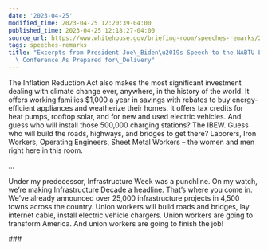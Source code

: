 ```yaml
---
date: '2023-04-25'
modified_time: 2023-04-25 12:20:39-04:00
published_time: 2023-04-25 12:18:27-04:00
source_url: https://www.whitehouse.gov/briefing-room/speeches-remarks/2023/04/25/excerpts-from-president-joe-bidens-speech-to-the-nabtu-legislative-conferenceas-prepared-for-delivery/
tags: speeches-remarks
title: "Excerpts from President Joe\_Biden\u2019s Speech to the NABTU Legislative\
  \ Conference As Prepared for\_Delivery"
---
```

 
The Inflation Reduction Act also makes the most significant investment
dealing with climate change ever, anywhere, in the history of the world.
It offers working families $1,000 a year in savings with rebates to buy
energy-efficient appliances and weatherize their homes. It offers tax
credits for heat pumps, rooftop solar, and for new and used electric
vehicles. And guess who will install those 500,000 charging stations?
The IBEW. Guess who will build the roads, highways, and bridges to get
there? Laborers, Iron Workers, Operating Engineers, Sheet Metal Workers
– the women and men right here in this room.

…

Under my predecessor, Infrastructure Week was a punchline. On my watch,
we’re making Infrastructure Decade a headline. That’s where you come in.
We’ve already announced over 25,000 infrastructure projects in 4,500
towns across the country. Union workers will build roads and bridges,
lay internet cable, install electric vehicle chargers. Union workers are
going to transform America. And union workers are going to finish the
job!  

\###

